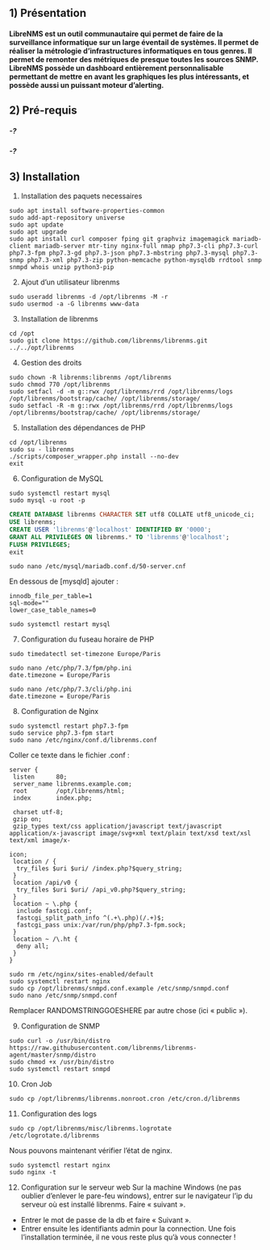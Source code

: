 ## 1) Présentation

#### LibreNMS est un outil communautaire qui permet de faire de la surveillance informatique sur un large éventail de systèmes. Il permet de réaliser la métrologie d’infrastructures informatiques en tous genres. Il permet de remonter des métriques de presque toutes les sources SNMP. LibreNMS possède un dashboard entièrement personnalisable permettant de mettre en avant les graphiques les plus intéressants, et possède aussi un puissant moteur d’alerting.

## 2) Pré-requis
##### -?
##### -?

## 3) Installation

1. Installation des paquets necessaires

```
sudo apt install software-properties-common
sudo add-apt-repository universe
sudo apt update
sudo apt upgrade
sudo apt install curl composer fping git graphviz imagemagick mariadb-client mariadb-server mtr-tiny nginx-full nmap php7.3-cli php7.3-curl php7.3-fpm php7.3-gd php7.3-json php7.3-mbstring php7.3-mysql php7.3-snmp php7.3-xml php7.3-zip python-memcache python-mysqldb rrdtool snmp snmpd whois unzip python3-pip
```

2. Ajout d’un utilisateur librenms

```
sudo useradd librenms -d /opt/librenms -M -r
sudo usermod -a -G librenms www-data
```

3. Installation de librenms

```
cd /opt
sudo git clone https://github.com/librenms/librenms.git ../../opt/librenms
```

4. Gestion des droits

```
sudo chown -R librenms:librenms /opt/librenms
sudo chmod 770 /opt/librenms
sudo setfacl -d -m g::rwx /opt/librenms/rrd /opt/librenms/logs /opt/librenms/bootstrap/cache/ /opt/librenms/storage/
sudo setfacl -R -m g::rwx /opt/librenms/rrd /opt/librenms/logs /opt/librenms/bootstrap/cache/ /opt/librenms/storage/
```

5. Installation des dépendances de PHP

```
cd /opt/librenms
sudo su - librenms
./scripts/composer_wrapper.php install --no-dev
exit
```

6. Configuration de MySQL

```
sudo systemctl restart mysql
sudo mysql -u root -p
```

```sql
CREATE DATABASE librenms CHARACTER SET utf8 COLLATE utf8_unicode_ci;
USE librenms;
CREATE USER 'librenms'@'localhost' IDENTIFIED BY '0000';
GRANT ALL PRIVILEGES ON librenms.* TO 'librenms'@'localhost';
FLUSH PRIVILEGES;
exit
```

```
sudo nano /etc/mysql/mariadb.conf.d/50-server.cnf
```

En dessous de [mysqld] ajouter :

```
innodb_file_per_table=1
sql-mode=""
lower_case_table_names=0
```

```
sudo systemctl restart mysql
```

7. Configuration du fuseau horaire de PHP

```
sudo timedatectl set-timezone Europe/Paris

sudo nano /etc/php/7.3/fpm/php.ini
date.timezone = Europe/Paris

sudo nano /etc/php/7.3/cli/php.ini
date.timezone = Europe/Paris
```
 
8. Configuration de Nginx

```
sudo systemctl restart php7.3-fpm
sudo service php7.3-fpm start
sudo nano /etc/nginx/conf.d/librenms.conf
```

Coller ce texte dans le fichier .conf :

```
server {
 listen      80;
 server_name librenms.example.com;
 root        /opt/librenms/html;
 index       index.php;

 charset utf-8;
 gzip on;
 gzip_types text/css application/javascript text/javascript application/x-javascript image/svg+xml text/plain text/xsd text/xsl text/xml image/x-

icon;
 location / {
  try_files $uri $uri/ /index.php?$query_string;
 }
 location /api/v0 {
  try_files $uri $uri/ /api_v0.php?$query_string;
 }
 location ~ \.php {
  include fastcgi.conf;
  fastcgi_split_path_info ^(.+\.php)(/.+)$;
  fastcgi_pass unix:/var/run/php/php7.3-fpm.sock;
 }
 location ~ /\.ht {
  deny all;
 }
}
```

```
sudo rm /etc/nginx/sites-enabled/default
sudo systemctl restart nginx
sudo cp /opt/librenms/snmpd.conf.example /etc/snmp/snmpd.conf
sudo nano /etc/snmp/snmpd.conf
```

Remplacer RANDOMSTRINGGOESHERE par autre chose (ici « public »).

9. Configuration de SNMP

```
sudo curl -o /usr/bin/distro https://raw.githubusercontent.com/librenms/librenms-agent/master/snmp/distro
sudo chmod +x /usr/bin/distro
sudo systemctl restart snmpd
```

10.	Cron Job

```
sudo cp /opt/librenms/librenms.nonroot.cron /etc/cron.d/librenms
```

11.	Configuration des logs

```
sudo cp /opt/librenms/misc/librenms.logrotate /etc/logrotate.d/librenms
```

Nous pouvons maintenant vérifier l’état de nginx.

```
sudo systemctl restart nginx
sudo nginx -t
```

12. Configuration sur le serveur web
Sur la machine Windows (ne pas oublier d’enlever le pare-feu windows), entrer sur le navigateur l’ip du serveur où est installé librenms. Faire « suivant ».
-	Entrer le mot de passe de la db et faire « Suivant ».
-	Entrer ensuite les identifiants admin pour la connection.
Une fois l’installation terminée, il ne vous reste plus qu’à vous connecter !
